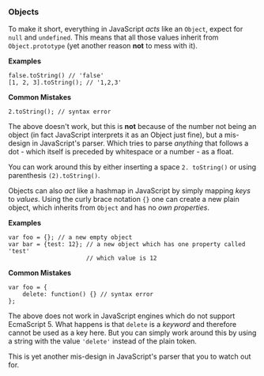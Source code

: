 ### Objects

To make it short, everything in JavaScript *acts* like an `Object`, expect for 
`null` and `undefined`. This means that all those values inherit from 
`Object.prototype` (yet another reason **not** to mess with it).

**Examples**
    
    false.toString() // 'false'
    [1, 2, 3].toString(); // '1,2,3'

**Common Mistakes**

    2.toString(); // syntax error

The above doesn't work, but this is **not** because of the number not being an
object (in fact JavaScript interprets it as an Object just fine), but a 
mis-design in JavaScript's parser. Which tries to parse *anything* that follows a
dot - which itself is preceded by whitespace or a number -  as a float.

You can work around this by either inserting a space `2. toString()` or using
parenthesis `(2).toString()`.

Objects can also *act* like a hashmap in JavaScript by simply mapping *keys* to
*values*. Using the curly brace notation `{}` one can create a new plain object, 
which inherits from `Object` and has no *own properties*.

**Examples**

    var foo = {}; // a new empty object
    var bar = {test: 12}; // a new object which has one property called 'test'
                          // which value is 12

**Common Mistakes**
    
    var foo = {
        delete: function() {} // syntax error
    };

The above does not work in JavaScript engines which do not support EcmaScript 5.
What happens is that `delete` is a *keyword* and therefore cannot be used as a key
here. But you can simply work around this by using a string with the value
`'delete'` instead of the plain token.

This is yet another mis-design in JavaScript's parser that you to watch out for.

